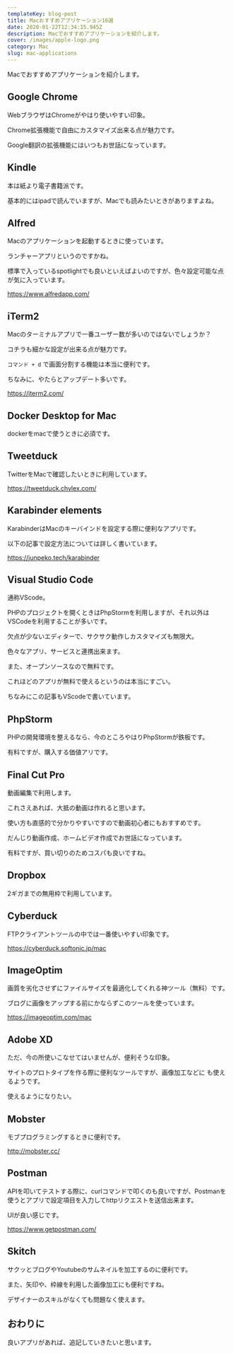 ```yaml
---
templateKey: blog-post
title: Macおすすめアプリケーション16選
date: 2020-01-22T12:34:15.945Z
description: Macでおすすめアプリケーションを紹介します。
cover: /images/apple-logo.png
category: Mac
slug: mac-applications
---
```


Macでおすすめアプリケーションを紹介します。

## Google Chrome

WebブラウザはChromeがやはり使いやすい印象。

Chrome拡張機能で自由にカスタマイズ出来る点が魅力です。

Google翻訳の拡張機能にはいつもお世話になっています。

## Kindle

本は紙より電子書籍派です。

基本的にはipadで読んでいますが、Macでも読みたいときがありますよね。

## Alfred

Macのアプリケーションを起動するときに使っています。

ランチャーアプリというのですかね。

標準で入っているspotlightでも良いといえばよいのですが、色々設定可能な点が気に入っています。

https://www.alfredapp.com/

## iTerm2

Macのターミナルアプリで一番ユーザー数が多いのではないでしょうか？

コチラも細かな設定が出来る点が魅力です。

`コマンド + d` で画面分割する機能は本当に便利です。

ちなみに、やたらとアップデート多いです。

https://iterm2.com/

## Docker Desktop for Mac

dockerをmacで使うときに必須です。


## Tweetduck

TwitterをMacで確認したいときに利用しています。

https://tweetduck.chylex.com/

## Karabinder elements

KarabinderはMacのキーバインドを設定する際に便利なアプリです。

以下の記事で設定方法については詳しく書いています。

https://junpeko.tech/karabinder


## Visual Studio Code

通称VScode。

PHPのプロジェクトを開くときはPhpStormを利用しますが、それ以外はVSCodeを利用することが多いです。

欠点が少ないエディターで、サクサク動作しカスタマイズも無限大。

色々なアプリ、サービスと連携出来ます。

また、オープンソースなので無料です。

これほどのアプリが無料で使えるというのは本当にすごい。

ちなみにこの記事もVScodeで書いています。

## PhpStorm

PHPの開発環境を整えるなら、今のところやはりPhpStormが鉄板です。

有料ですが、購入する価値アリです。

## Final Cut Pro

動画編集で利用します。

これさえあれば、大抵の動画は作れると思います。

使い方も直感的で分かりやすいですので動画初心者にもおすすめです。

だんじり動画作成、ホームビデオ作成でお世話になっています。

有料ですが、買い切りのためコスパも良いですね。

## Dropbox

2ギガまでの無用枠で利用しています。

## Cyberduck

FTPクライアントツールの中では一番使いやすい印象です。

https://cyberduck.softonic.jp/mac

## ImageOptim

画質を劣化させずにファイルサイズを最適化してくれる神ツール（無料）です。

ブログに画像をアップする前にかならずこのツールを使っています。

https://imageoptim.com/mac


## Adobe XD

ただ、今の所使いこなせてはいませんが、便利そうな印象。

サイトのプロトタイプを作る際に便利なツールですが、画像加工などに
も使えるようです。

使えるようになりたい。

## Mobster

モブプログラミングするときに便利です。

http://mobster.cc/

## Postman

APIを叩いてテストする際に、curlコマンドで叩くのも良いですが、Postmanを使うとアプリで設定項目を入力してhttpリクエストを送信出来ます。

UIが良い感じです。

https://www.getpostman.com/

## Skitch

サクッとブログやYoutubeのサムネイルを加工するのに便利です。

また、矢印や、枠線を利用した画像加工にも便利ですね。

デザイナーのスキルがなくても問題なく使えます。


## おわりに

良いアプリがあれば、追記していきたいと思います。
